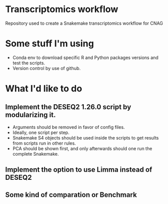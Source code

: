 # Transcriptomics workflow
Repository used to create a Snakemake transcriptomics workflow for CNAG


# Some stuff I'm using
- Conda env to download specific R and Python packages versions and test the scripts.
- Version control by use of github.

# What I'd like to do
## Implement the DESEQ2 1.26.0 script by modularizing it. 
- Arguments should be removed in favor of config files.
- Ideally, one script per step.
- Snakemake S4 objects should be used inside the scripts to get results from scripts run in other rules.
- PCA should be shown first, and only afterwards should one run the complete Snakemake.

## Implement the option to use Limma instead of DESEQ2

## Some kind of comparation or Benchmark
